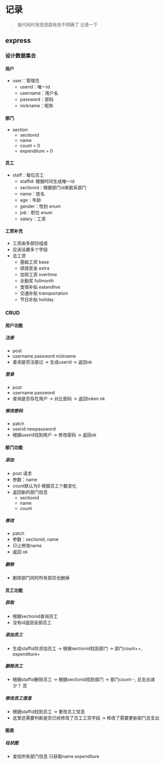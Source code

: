 # 记录

> 敲代码时发现思路有些不明确了  记录一下

## express

### 设计数据集合

#### 用户

* user：管理员
  * userid：唯一id
  * username：用户名
  * password：密码
  * nickname：昵称

#### 部门

* section
  * sectionid
  * name
  * count = 0
  * expenditure = 0

#### 员工

* staff：每位员工
  * staffid: 根据时间生成唯一id
  * sectionid：根据部门id来联系部门
  * name：姓名
  * age：年龄
  * gender：性别 enum
  * job：职位 enum
  * salary：工资

#### 工资补充

* 工资由多部份组成
* 应该设置多个字段
* 总工资
  * 基础工资 base
  * 绩效奖金 extra
  * 加班工资 overtime
  * 全勤奖 fullmonth
  * 食宿补贴 eatandlive
  * 交通补贴 transportation
  * 节日补贴 holiday

### CRUD

#### 用户功能

##### 注册

* post
* username password nickname
* 查询是否注册过 -> 生成userid -> 返回ok

##### 登录

* post
* username password
* 查询是否存在用户 -> 对比密码 -> 返回token ok

##### 修改密码

* patch
* userid newpassword
* 根据userid找到用户 -> 修改密码 -> 返回ok

#### 部门功能

##### 添加

* post 请求
* 参数：name
* count默认为0 根据员工个数变化
* 返回新的部门信息
  * sectionid
  * name
  * count

##### 修改

* patch
* 参数：sectionid, name
* 只让修改name
* 返回 ok

##### 删除

* 删除部门同时所有部员也删掉

#### 员工功能

##### 获取

* 根据sectionid查询员工
* 没有id返回全部员工

##### 添加员工

* 生成staffid并添加员工 -> 根据sectionid找到部门 -> 部门count++, expenditure+

##### 删除员工

* 根据staffid删除员工 -> 根据sectionid找到部门 -> 部门count--, 总支出减少？ 否

##### 修改员工信息

* 根据staffid找到员工 -> 更改员工信息
* 这里还需要判断是否已经修改了员工工资字段 -> 修改了需要更新部门总支出

#### 图表

##### 柱状图

* 查找所有部门信息 只获取name expenditure
